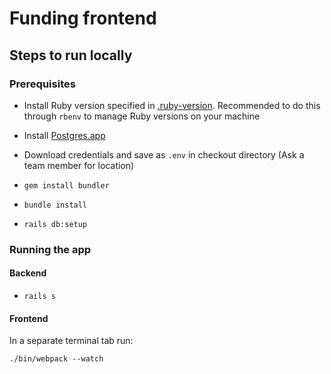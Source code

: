 # Funding frontend

## Steps to run locally

### Prerequisites
* Install Ruby version specified in [.ruby-version](.ruby-version). Recommended to do this through `rbenv` to manage Ruby versions on your machine

* Install [Postgres.app](https://postgresapp.com/)

* Download credentials and save as `.env` in checkout directory (Ask a team member for location)

* `gem install bundler`

* `bundle install`

* `rails db:setup`

### Running the app
#### Backend
* `rails s`

#### Frontend
In a separate terminal tab run:

`./bin/webpack --watch`









